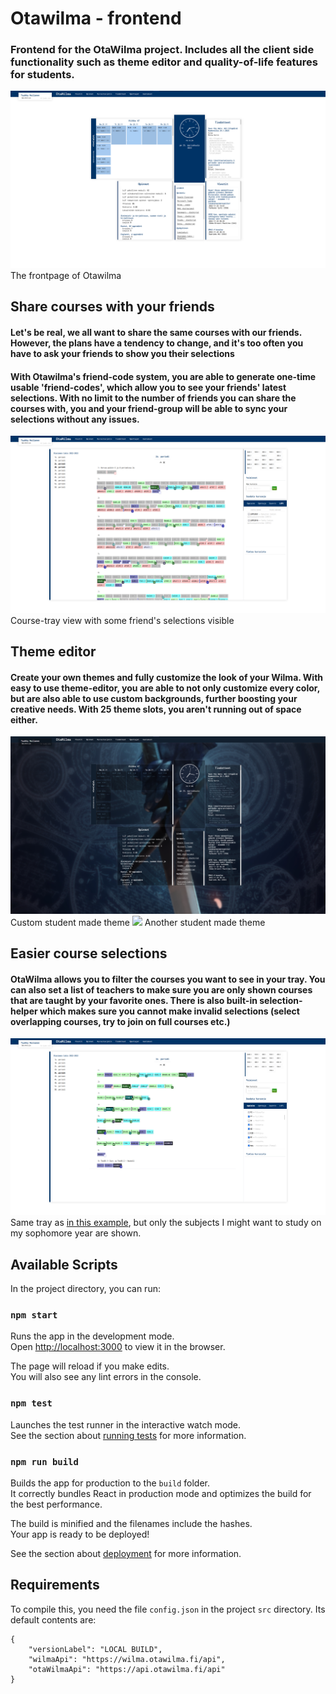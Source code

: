 # Otawilma - frontend

### Frontend for the OtaWilma project. Includes all the client side functionality such as theme editor and quality-of-life features for students.

![](/img/frontpage.png) The frontpage of Otawilma
<br>

## Share courses with your friends
#### Let's be real, we all want to share the same courses with our friends. However, the plans have a tendency to change, and it's too often you have to ask your friends to show you their selections
#### With Otawilma's friend-code system, you are able to generate one-time usable 'friend-codes', which allow you to see your friends' latest selections. With no limit to the number of friends you can share the courses with, you and your friend-group will be able to sync your selections without any issues. 
![](/img/tray.png) Course-tray view with some friend's selections visible

## Theme editor
#### Create your own themes and fully customize the look of your Wilma. With easy to use theme-editor, you are able to not only customize **every color**, but are also able to use custom backgrounds, further boosting your creative needs. With 25 theme slots, you aren't running out of space either.
![](/img/2.png) Custom student made theme
![](/img/1.png) Another student made theme

## Easier course selections

#### OtaWilma allows you to filter the courses you want to see in your tray. You can also set a list of teachers to make sure you are only shown courses that are taught by your favorite ones. There is also built-in selection-helper which makes sure you cannot make invalid selections (select overlapping courses, try to join on full courses etc.)
![](/img/filter.jpg) Same tray as [in this example](#share-courses-with-your-friends), but only the subjects I might want to study on my sophomore year are shown.


## Available Scripts

In the project directory, you can run:

### `npm start`

Runs the app in the development mode.<br />
Open [http://localhost:3000](http://localhost:3000) to view it in the browser.

The page will reload if you make edits.<br />
You will also see any lint errors in the console.

### `npm test`

Launches the test runner in the interactive watch mode.<br />
See the section about [running tests](https://facebook.github.io/create-react-app/docs/running-tests) for more information.

### `npm run build`

Builds the app for production to the `build` folder.<br />
It correctly bundles React in production mode and optimizes the build for the best performance.

The build is minified and the filenames include the hashes.<br />
Your app is ready to be deployed!

See the section about [deployment](https://facebook.github.io/create-react-app/docs/deployment) for more information.

## Requirements

To compile this, you need the file `config.json` in the project `src` directory. Its default contents are:

```json5
{
    "versionLabel": "LOCAL BUILD",
    "wilmaApi": "https://wilma.otawilma.fi/api",
    "otaWilmaApi": "https://api.otawilma.fi/api"
}
```
